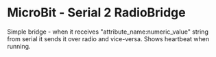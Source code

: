 # MicroBit - Serial 2 RadioBridge

Simple bridge - when it receives "attribute_name:numeric_value" string from serial it sends it over radio and vice-versa.
Shows heartbeat when running.
